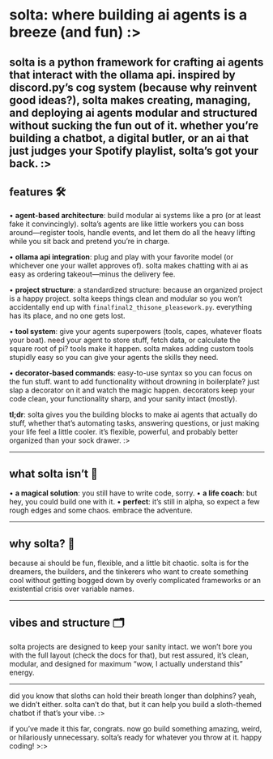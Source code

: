 # solta: where building ai agents is a breeze (and fun) :>

solta is a python framework for crafting ai agents that interact with the ollama api. inspired by discord.py’s cog system (because why reinvent good ideas?), solta makes creating, managing, and deploying ai agents modular and structured without sucking the fun out of it. whether you’re building a chatbot, a digital butler, or an ai that just judges your Spotify playlist, solta’s got your back. :>
---
## features 🛠️

•	**agent-based architecture**: build modular ai systems like a pro (or at least fake it convincingly). solta’s agents are like little workers you can boss around—register tools, handle events, and let them do all the heavy lifting while you sit back and pretend you’re in charge.

•	**ollama api integration**: plug and play with your favorite model (or whichever one your wallet approves of). solta makes chatting with ai as easy as ordering takeout—minus the delivery fee.

•	**project structure**: a standardized structure: because an organized project is a happy project. solta keeps things clean and modular so you won’t accidentally end up with `finalfinal2_thisone_pleasework.py`. everything has its place, and no one gets lost.

•	**tool system**: give your agents superpowers (tools, capes, whatever floats your boat). need your agent to store stuff, fetch data, or calculate the square root of pi? tools make it happen. solta makes adding custom tools stupidly easy so you can give your agents the skills they need.

•	**decorator-based commands**: easy-to-use syntax so you can focus on the fun stuff. want to add functionality without drowning in boilerplate? just slap a decorator on it and watch the magic happen. decorators keep your code clean, your functionality sharp, and your sanity intact (mostly).

**tl;dr**: solta gives you the building blocks to make ai agents that actually do stuff, whether that’s automating tasks, answering questions, or just making your life feel a little cooler. it’s flexible, powerful, and probably better organized than your sock drawer. :>

---
## what solta isn’t 🛑

•	**a magical solution**: you still have to write code, sorry.
•	**a life coach**: but hey, you could build one with it.
•	**perfect**: it’s still in alpha, so expect a few rough edges and some chaos. embrace the adventure.

---
## why solta? 🤔

because ai should be fun, flexible, and a little bit chaotic. solta is for the dreamers, the builders, and the tinkerers who want to create something cool without getting bogged down by overly complicated frameworks or an existential crisis over variable names.

---
## vibes and structure 🗂️

solta projects are designed to keep your sanity intact. we won’t bore you with the full layout (check the docs for that), but rest assured, it’s clean, modular, and designed for maximum “wow, I actually understand this” energy.

---
did you know that sloths can hold their breath longer than dolphins? yeah, we didn’t either. solta can’t do that, but it can help you build a sloth-themed chatbot if that’s your vibe. :>

if you’ve made it this far, congrats. now go build something amazing, weird, or hilariously unnecessary. solta’s ready for whatever you throw at it. happy coding! >:>